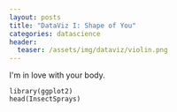 ```yaml
---
layout: posts
title: "DataViz I: Shape of You"
categories: datascience
header:
  teaser: /assets/img/dataviz/violin.png
---
```


I'm in love with your body.
<!--more-->

```{r, echo=TRUE}
library(ggplot2)
head(InsectSprays)

```